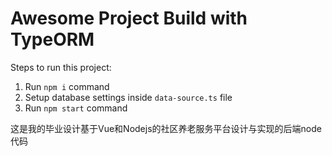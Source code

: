 # Awesome Project Build with TypeORM

Steps to run this project:

1. Run `npm i` command
2. Setup database settings inside `data-source.ts` file
3. Run `npm start` command

这是我的毕业设计基于Vue和Nodejs的社区养老服务平台设计与实现的后端node代码
